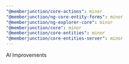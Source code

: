 ```yaml
---
"@memberjunction/core-actions": minor
"@memberjunction/ng-core-entity-forms": minor
"@memberjunction/ng-explorer-core": minor
"@memberjunction/core": minor
"@memberjunction/core-entities": minor
"@memberjunction/core-entities-server": minor
---
```


AI Improvements
